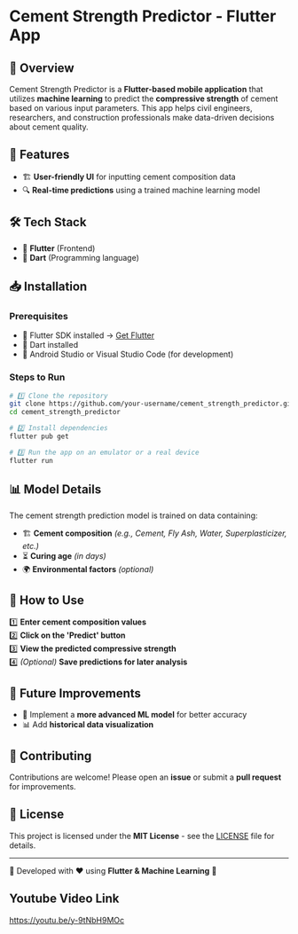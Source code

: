 # Cement Strength Predictor - Flutter App

## 📌 Overview
Cement Strength Predictor is a **Flutter-based mobile application** that utilizes **machine learning** to predict the **compressive strength** of cement based on various input parameters. This app helps civil engineers, researchers, and construction professionals make data-driven decisions about cement quality.

## 🎯 Features
- 🏗 **User-friendly UI** for inputting cement composition data
- 🔍 **Real-time predictions** using a trained machine learning model


## 🛠️ Tech Stack
- 🎨 **Flutter** (Frontend)
- 🔹 **Dart** (Programming language)


## 📥 Installation
### Prerequisites
- 📌 Flutter SDK installed → [Get Flutter](https://flutter.dev/docs/get-started/install)
- 📌 Dart installed
- 📌 Android Studio or Visual Studio Code (for development)

### Steps to Run
```bash
# 1️⃣ Clone the repository
git clone https://github.com/your-username/cement_strength_predictor.git
cd cement_strength_predictor

# 2️⃣ Install dependencies
flutter pub get

# 3️⃣ Run the app on an emulator or a real device
flutter run
```

## 📊 Model Details
The cement strength prediction model is trained on data containing:
- 🏗 **Cement composition** *(e.g., Cement, Fly Ash, Water, Superplasticizer, etc.)*
- ⏳ **Curing age** *(in days)*
- 🌍 **Environmental factors** *(optional)*



## 📌 How to Use
1️⃣ **Enter cement composition values**  
2️⃣ **Click on the 'Predict' button**  
3️⃣ **View the predicted compressive strength**  
4️⃣ *(Optional)* **Save predictions for later analysis**

## 🚀 Future Improvements
- 🎯 Implement a **more advanced ML model** for better accuracy
- 📊 Add **historical data visualization**

## 🤝 Contributing
Contributions are welcome! Please open an **issue** or submit a **pull request** for improvements.

## 📄 License
This project is licensed under the **MIT License** - see the [LICENSE](LICENSE) file for details.

---
🚀 Developed with ❤️ using **Flutter & Machine Learning** 🤖

## Youtube Video Link
https://youtu.be/y-9tNbH9MOc
